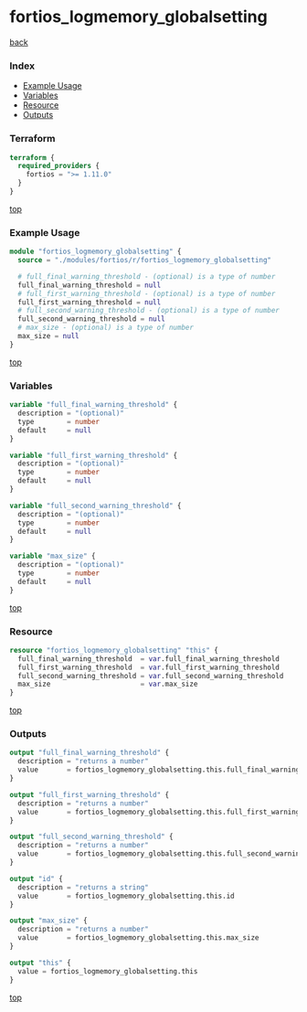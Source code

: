 # fortios_logmemory_globalsetting

[back](../fortios.md)

### Index

- [Example Usage](#example-usage)
- [Variables](#variables)
- [Resource](#resource)
- [Outputs](#outputs)

### Terraform

```terraform
terraform {
  required_providers {
    fortios = ">= 1.11.0"
  }
}
```

[top](#index)

### Example Usage

```terraform
module "fortios_logmemory_globalsetting" {
  source = "./modules/fortios/r/fortios_logmemory_globalsetting"

  # full_final_warning_threshold - (optional) is a type of number
  full_final_warning_threshold = null
  # full_first_warning_threshold - (optional) is a type of number
  full_first_warning_threshold = null
  # full_second_warning_threshold - (optional) is a type of number
  full_second_warning_threshold = null
  # max_size - (optional) is a type of number
  max_size = null
}
```

[top](#index)

### Variables

```terraform
variable "full_final_warning_threshold" {
  description = "(optional)"
  type        = number
  default     = null
}

variable "full_first_warning_threshold" {
  description = "(optional)"
  type        = number
  default     = null
}

variable "full_second_warning_threshold" {
  description = "(optional)"
  type        = number
  default     = null
}

variable "max_size" {
  description = "(optional)"
  type        = number
  default     = null
}
```

[top](#index)

### Resource

```terraform
resource "fortios_logmemory_globalsetting" "this" {
  full_final_warning_threshold  = var.full_final_warning_threshold
  full_first_warning_threshold  = var.full_first_warning_threshold
  full_second_warning_threshold = var.full_second_warning_threshold
  max_size                      = var.max_size
}
```

[top](#index)

### Outputs

```terraform
output "full_final_warning_threshold" {
  description = "returns a number"
  value       = fortios_logmemory_globalsetting.this.full_final_warning_threshold
}

output "full_first_warning_threshold" {
  description = "returns a number"
  value       = fortios_logmemory_globalsetting.this.full_first_warning_threshold
}

output "full_second_warning_threshold" {
  description = "returns a number"
  value       = fortios_logmemory_globalsetting.this.full_second_warning_threshold
}

output "id" {
  description = "returns a string"
  value       = fortios_logmemory_globalsetting.this.id
}

output "max_size" {
  description = "returns a number"
  value       = fortios_logmemory_globalsetting.this.max_size
}

output "this" {
  value = fortios_logmemory_globalsetting.this
}
```

[top](#index)
